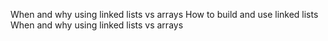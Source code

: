 When and why using linked lists vs arrays
How to build and use linked lists
When and why using linked lists vs arrays
